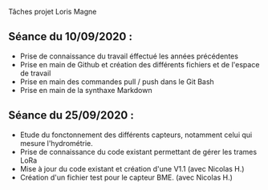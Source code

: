 Tâches projet Loris Magne

Séance du 10/09/2020 :  
- 
- Prise de connaissance du travail éffectué les années précédentes  
- Prise en main de Github et création des différents fichiers et de l'espace de travail  
- Prise en main des commandes pull / push dans le Git Bash  
- Prise en main de la synthaxe Markdown

Séance du 25/09/2020 :
- 
- Etude du fonctonnement des différents capteurs, notamment celui qui mesure l'hydrométrie.
- Prise de connaissance du code existant permettant de gérer les trames LoRa
- Mise à jour du code existant et création d'une V1.1 (avec Nicolas H.)
- Création d'un fichier test pour le capteur BME. (avec Nicolas H.)
